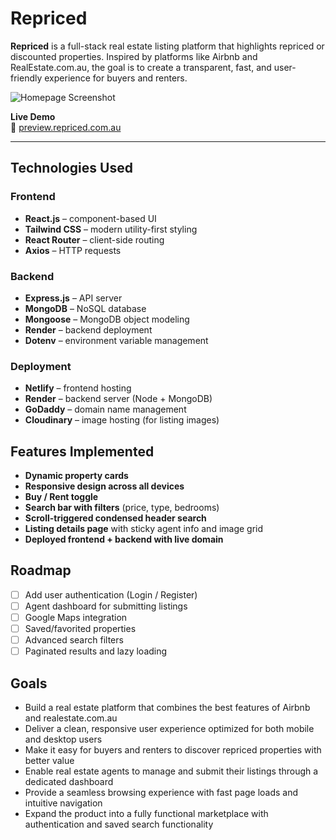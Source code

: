 # Repriced

**Repriced** is a full-stack real estate listing platform that highlights repriced or discounted properties. Inspired by platforms like Airbnb and RealEstate.com.au, the goal is to create a transparent, fast, and user-friendly experience for buyers and renters.

![Homepage Screenshot](./assets/repriced-homepage-screenshot.png)

**Live Demo**  
🔗 [preview.repriced.com.au](https://preview.repriced.com.au)

---

## Technologies Used

### Frontend

- **React.js** – component-based UI
- **Tailwind CSS** – modern utility-first styling
- **React Router** – client-side routing
- **Axios** – HTTP requests

### Backend

- **Express.js** – API server
- **MongoDB** – NoSQL database
- **Mongoose** – MongoDB object modeling
- **Render** – backend deployment
- **Dotenv** – environment variable management

### Deployment

- **Netlify** – frontend hosting
- **Render** – backend server (Node + MongoDB)
- **GoDaddy** – domain name management
- **Cloudinary** – image hosting (for listing images)

## Features Implemented

- **Dynamic property cards**
- **Responsive design across all devices**
- **Buy / Rent toggle**
- **Search bar with filters** (price, type, bedrooms)
- **Scroll-triggered condensed header search**
- **Listing details page** with sticky agent info and image grid
- **Deployed frontend + backend with live domain**

## Roadmap

- [ ] Add user authentication (Login / Register)
- [ ] Agent dashboard for submitting listings
- [ ] Google Maps integration
- [ ] Saved/favorited properties
- [ ] Advanced search filters
- [ ] Paginated results and lazy loading

## Goals

- Build a real estate platform that combines the best features of Airbnb and realestate.com.au
- Deliver a clean, responsive user experience optimized for both mobile and desktop users
- Make it easy for buyers and renters to discover repriced properties with better value
- Enable real estate agents to manage and submit their listings through a dedicated dashboard
- Provide a seamless browsing experience with fast page loads and intuitive navigation
- Expand the product into a fully functional marketplace with authentication and saved search functionality
